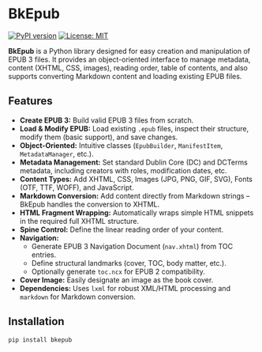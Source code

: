 # BkEpub

[![PyPI version](https://badge.fury.io/py/bkepub.svg)](https://badge.fury.io/py/bkepub) <!-- Adicionar após publicar -->
[![License: MIT](https://img.shields.io/badge/License-MIT-yellow.svg)](https://opensource.org/licenses/MIT) <!-- Atualizar se licença for diferente -->

**BkEpub** is a Python library designed for easy creation and manipulation of EPUB 3 files. It provides an object-oriented interface to manage metadata, content (XHTML, CSS, images), reading order, table of contents, and also supports converting Markdown content and loading existing EPUB files.

## Features

*   **Create EPUB 3:** Build valid EPUB 3 files from scratch.
*   **Load & Modify EPUB:** Load existing `.epub` files, inspect their structure, modify them (basic support), and save changes.
*   **Object-Oriented:** Intuitive classes (`EpubBuilder`, `ManifestItem`, `MetadataManager`, etc.).
*   **Metadata Management:** Set standard Dublin Core (DC) and DCTerms metadata, including creators with roles, modification dates, etc.
*   **Content Types:** Add XHTML, CSS, Images (JPG, PNG, GIF, SVG), Fonts (OTF, TTF, WOFF), and JavaScript.
*   **Markdown Conversion:** Add content directly from Markdown strings – BkEpub handles the conversion to XHTML.
*   **HTML Fragment Wrapping:** Automatically wraps simple HTML snippets in the required full XHTML structure.
*   **Spine Control:** Define the linear reading order of your content.
*   **Navigation:**
    *   Generate EPUB 3 Navigation Document (`nav.xhtml`) from TOC entries.
    *   Define structural landmarks (cover, TOC, body matter, etc.).
    *   Optionally generate `toc.ncx` for EPUB 2 compatibility.
*   **Cover Image:** Easily designate an image as the book cover.
*   **Dependencies:** Uses `lxml` for robust XML/HTML processing and `markdown` for Markdown conversion.

## Installation

```bash
pip install bkepub